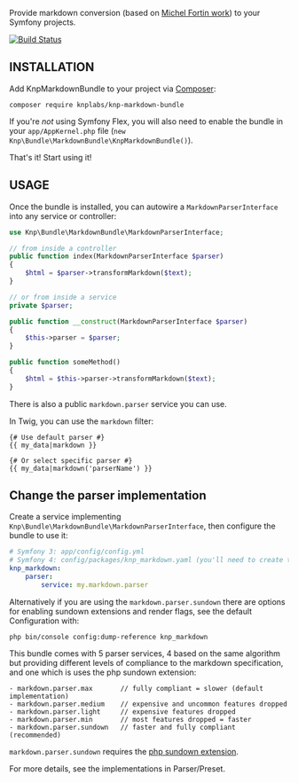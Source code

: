 Provide markdown conversion (based on [Michel Fortin work](https://github.com/michelf/php-markdown)) to your Symfony projects.

[![Build Status](https://secure.travis-ci.org/KnpLabs/KnpMarkdownBundle.svg)](http://travis-ci.org/KnpLabs/KnpMarkdownBundle)

## INSTALLATION

Add KnpMarkdownBundle to your project via [Composer](https://getcomposer.org/):

```
composer require knplabs/knp-markdown-bundle
```

If you're *not* using Symfony Flex, you will also need to enable
the bundle in your `app/AppKernel.php` file
(`new Knp\Bundle\MarkdownBundle\KnpMarkdownBundle()`).

That's it! Start using it!

## USAGE

Once the bundle is installed, you can autowire a `MarkdownParserInterface`
into any service or controller:

```php
use Knp\Bundle\MarkdownBundle\MarkdownParserInterface;

// from inside a controller
public function index(MarkdownParserInterface $parser)
{
    $html = $parser->transformMarkdown($text);
}

// or from inside a service
private $parser;

public function __construct(MarkdownParserInterface $parser)
{
    $this->parser = $parser;
}

public function someMethod()
{
    $html = $this->parser->transformMarkdown($text);
}
```

There is also a public `markdown.parser` service you can use.

In Twig, you can use the `markdown` filter:

```twig
{# Use default parser #}
{{ my_data|markdown }}

{# Or select specific parser #}
{{ my_data|markdown('parserName') }}
```

## Change the parser implementation

Create a service implementing `Knp\Bundle\MarkdownBundle\MarkdownParserInterface`,
then configure the bundle to use it:

```yaml
# Symfony 3: app/config/config.yml
# Symfony 4: config/packages/knp_markdown.yaml (you'll need to create this)
knp_markdown:
    parser:
        service: my.markdown.parser
```

Alternatively if you are using the ``markdown.parser.sundown`` there are
options for enabling sundown extensions and render flags, see the
default Configuration with:

    php bin/console config:dump-reference knp_markdown

This bundle comes with 5 parser services, 4 based on the same algorithm
but providing different levels of compliance to the markdown specification,
and one which is uses the php sundown extension:

    - markdown.parser.max       // fully compliant = slower (default implementation)
    - markdown.parser.medium    // expensive and uncommon features dropped
    - markdown.parser.light     // expensive features dropped
    - markdown.parser.min       // most features dropped = faster
    - markdown.parser.sundown   // faster and fully compliant (recommended)

``markdown.parser.sundown`` requires the [php sundown extension](https://github.com/chobie/php-sundown).

For more details, see the implementations in Parser/Preset.
